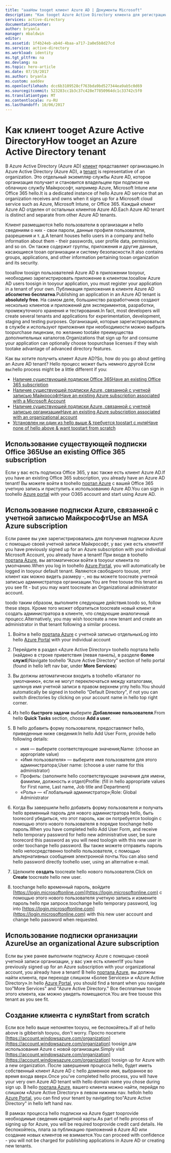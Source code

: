 ```yaml
---
title: "aaaHow tooget клиент Azure AD | Документы Microsoft"
description: "Как tooget Azure Active Directory клиента для регистрации и создания приложений."
services: active-directory
documentationcenter: 
author: bryanla
manager: mbaldwin
editor: 
ms.assetid: 1f4b24eb-ab4d-4baa-a717-2a0e5b8d27cd
ms.service: active-directory
ms.workload: identity
ms.tgt_pltfrm: na
ms.devlang: na
ms.topic: hero-article
ms.date: 07/19/2017
ms.author: bryanla
ms.custom: aaddev
ms.openlocfilehash: dcc6b3109528cf763bda9bd527344ea9ab5c0d69
ms.sourcegitcommit: 523283cc1b3c37c428e77850964dc1c33742c5f0
ms.translationtype: MT
ms.contentlocale: ru-RU
ms.lasthandoff: 10/06/2017
---
```

# <a name="how-tooget-an-azure-active-directory-tenant"></a><span data-ttu-id="a8f87-103">Как клиент tooget Azure Active Directory</span><span class="sxs-lookup"><span data-stu-id="a8f87-103">How tooget an Azure Active Directory tenant</span></span>
<span data-ttu-id="a8f87-104">В Azure Active Directory (Azure AD) [клиент](https://msdn.microsoft.com/library/azure/jj573650.aspx#BKMK_WhatIsAnAzureADTenant) представляет организацию.</span><span class="sxs-lookup"><span data-stu-id="a8f87-104">In Azure Active Directory (Azure AD), a [tenant](https://msdn.microsoft.com/library/azure/jj573650.aspx#BKMK_WhatIsAnAzureADTenant) is representative of an organization.</span></span>  <span data-ttu-id="a8f87-105">Это отдельный экземпляр службы Azure AD, которое организация получает и становится владельцем при подписке на облачную службу Майкрософт, например Azure, Microsoft Intune или Office 365 hello.</span><span class="sxs-lookup"><span data-stu-id="a8f87-105">It is a dedicated instance of hello Azure AD service that an organization receives and owns when it signs up for a Microsoft cloud service such as Azure, Microsoft Intune, or Office 365.</span></span>  <span data-ttu-id="a8f87-106">Каждый клиент Azure AD отделен от остальных клиентов Azure AD.</span><span class="sxs-lookup"><span data-stu-id="a8f87-106">Each Azure AD tenant is distinct and separate from other Azure AD tenants.</span></span>  

<span data-ttu-id="a8f87-107">Клиент размещаются hello пользователи в организации и hello сведениям о них - свои пароли, данные профиля пользователя, разрешения и т. д.</span><span class="sxs-lookup"><span data-stu-id="a8f87-107">A tenant houses hello users in a company and hello information about them - their passwords, user profile data, permissions, and so on.</span></span>  <span data-ttu-id="a8f87-108">Он также содержит группы, приложения и другие данные, касающиеся tooan организации и систему безопасности.</span><span class="sxs-lookup"><span data-stu-id="a8f87-108">It also contains groups, applications, and other information pertaining tooan organization and its security.</span></span>

<span data-ttu-id="a8f87-109">tooallow toosign пользователей Azure AD в приложении tooyour, необходимо зарегистрировать приложение в клиентом.</span><span class="sxs-lookup"><span data-stu-id="a8f87-109">tooallow Azure AD users toosign in tooyour application, you must register your application in a tenant of your own.</span></span>  <span data-ttu-id="a8f87-110">Публикация приложения в клиенте Azure AD **абсолютно бесплатна**.</span><span class="sxs-lookup"><span data-stu-id="a8f87-110">Publishing an application in an Azure AD tenant is **absolutely free**.</span></span>  <span data-ttu-id="a8f87-111">На самом деле, большинство разработчиков создают несколько клиентов и приложений для экспериментов, разработки, промежуточного хранения и тестирования.</span><span class="sxs-lookup"><span data-stu-id="a8f87-111">In fact, most developers will create several tenants and applications for experimentation, development, staging and testing purposes.</span></span>  <span data-ttu-id="a8f87-112">Организаций, которые зарегистрироваться в службе и используют приложения при необходимости можно выбрать toopurchase лицензии, по желанию tootake преимущества дополнительных каталогов.</span><span class="sxs-lookup"><span data-stu-id="a8f87-112">Organizations that sign up for and consume your application can optionally choose toopurchase licenses if they wish tootake advantage of advanced directory features.</span></span>

<span data-ttu-id="a8f87-113">Как вы хотите получить клиент Azure AD?</span><span class="sxs-lookup"><span data-stu-id="a8f87-113">So, how do you go about getting an Azure AD tenant?</span></span>  <span data-ttu-id="a8f87-114">Hello процесс может быть немного другой Если вы:</span><span class="sxs-lookup"><span data-stu-id="a8f87-114">hello process might be a little different if you:</span></span>

* [<span data-ttu-id="a8f87-115">Наличие существующей подписки Office 365</span><span class="sxs-lookup"><span data-stu-id="a8f87-115">Have an existing Office 365 subscription</span></span>](#use-an-existing-office-365-subscription)
* [<span data-ttu-id="a8f87-116">Наличие существующей подписки Azure, связанной с учетной записью Майкрософт</span><span class="sxs-lookup"><span data-stu-id="a8f87-116">Have an existing Azure subscription associated with a Microsoft Account</span></span>](#use-an-msa-azure-subscription)
* [<span data-ttu-id="a8f87-117">Наличие существующей подписки Azure, связанной с учетной записью организации</span><span class="sxs-lookup"><span data-stu-id="a8f87-117">Have an existing Azure subscription associated with an organizational account</span></span>](#use-an-organizational-azure-subscription)
* [<span data-ttu-id="a8f87-118">Установлен ни один из hello выше & требуется toostart с нуля</span><span class="sxs-lookup"><span data-stu-id="a8f87-118">Have none of hello above & want toostart from scratch</span></span>](#start-from-scratch)

## <a name="use-an-existing-office-365-subscription"></a><span data-ttu-id="a8f87-119">Использование существующей подписки Office 365</span><span class="sxs-lookup"><span data-stu-id="a8f87-119">Use an existing Office 365 subscription</span></span>
<span data-ttu-id="a8f87-120">Если у вас есть подписка Office 365, у вас также есть клиент Azure AD.</span><span class="sxs-lookup"><span data-stu-id="a8f87-120">If you have an existing Office 365 subscription, you already have an Azure AD tenant!</span></span> <span data-ttu-id="a8f87-121">Вы можете войти в toohello [портал Azure](https://portal.azure.com) с вашей Office 365 учетную запись и приступить к использованию Azure AD.</span><span class="sxs-lookup"><span data-stu-id="a8f87-121">You can sign in toohello [Azure portal](https://portal.azure.com) with your O365 account and start using Azure AD.</span></span>

## <a name="use-an-msa-azure-subscription"></a><span data-ttu-id="a8f87-122">Использование подписки Azure, связанной с учетной записью Майкрософт</span><span class="sxs-lookup"><span data-stu-id="a8f87-122">Use an MSA Azure subscription</span></span>
<span data-ttu-id="a8f87-123">Если ранее вы уже зарегистрировались для получения подписки Azure с помощью своей учетной записи Майкрософт, у вас уже есть клиент!</span><span class="sxs-lookup"><span data-stu-id="a8f87-123">If you have previously signed up for an Azure subscription with your individual Microsoft Account, you already have a tenant!</span></span>  <span data-ttu-id="a8f87-124">При входе в toohello [портала Azure](https://portal.azure.com), вы автоматически войти в tooyour клиента по умолчанию.</span><span class="sxs-lookup"><span data-stu-id="a8f87-124">When you log in toohello [Azure Portal](https://portal.azure.com), you will automatically be logged in tooyour default tenant.</span></span> <span data-ttu-id="a8f87-125">Являются свободного toouse, этот клиент как можно видеть размеру -, но вы можете toocreate учетной записью администратора организации.</span><span class="sxs-lookup"><span data-stu-id="a8f87-125">You are free toouse this tenant as you see fit - but you may want toocreate an Organizational administrator account.</span></span>

<span data-ttu-id="a8f87-126">toodo таким образом, выполните следующие действия.</span><span class="sxs-lookup"><span data-stu-id="a8f87-126">toodo so, follow these steps.</span></span>  <span data-ttu-id="a8f87-127">Кроме того может обратиться toocreate новый клиент и создать администратора в клиенте, что следующие аналогичный процесс.</span><span class="sxs-lookup"><span data-stu-id="a8f87-127">Alternatively, you may wish toocreate a new tenant and create an administrator in that tenant following a similar process.</span></span>

1. <span data-ttu-id="a8f87-128">Войти в hello [портала Azure](https://portal.azure.com) с учетной записью отдельных</span><span class="sxs-lookup"><span data-stu-id="a8f87-128">Log into hello [Azure Portal](https://portal.azure.com) with your individual account</span></span>
2. <span data-ttu-id="a8f87-129">Перейдите в раздел «Azure Active Directory» toohello портала hello (найдено в строке приветствия (левая панель), в разделе **более служб**)</span><span class="sxs-lookup"><span data-stu-id="a8f87-129">Navigate toohello “Azure Active Directory” section of hello portal (found in hello left nav bar, under **More Services**)</span></span>
3. <span data-ttu-id="a8f87-130">Вы должны автоматически входить в toohello «Каталог по умолчанию», если не могут переключаться между каталогами, щелкнув имя учетной записи в правом верхнем углу hello.</span><span class="sxs-lookup"><span data-stu-id="a8f87-130">You should automatically be signed in toohello "Default Directory", if not you can switch directories by clicking on your account name in hello top right corner.</span></span>
4. <span data-ttu-id="a8f87-131">Из hello **быстрого задачи** выберите **Добавление пользователя**.</span><span class="sxs-lookup"><span data-stu-id="a8f87-131">From hello **Quick Tasks** section, choose **Add a user**.</span></span>
5. <span data-ttu-id="a8f87-132">В hello добавить форму пользователя, предоставляют hello, приведенные ниже сведения:</span><span class="sxs-lookup"><span data-stu-id="a8f87-132">In hello Add User Form, provide hello following details:</span></span>

   * <span data-ttu-id="a8f87-133">имя — выберите соответствующие значения;</span><span class="sxs-lookup"><span data-stu-id="a8f87-133">Name: (choose an appropriate value)</span></span>
   * <span data-ttu-id="a8f87-134">«Имя пользователя» — выберите имя пользователя для этого администратора;</span><span class="sxs-lookup"><span data-stu-id="a8f87-134">User name: (choose a user name for this administrator)</span></span>
   * <span data-ttu-id="a8f87-135">Профиль: (заполните hello соответствующие значения для имени, фамилии, должность и отдел)</span><span class="sxs-lookup"><span data-stu-id="a8f87-135">Profile: (fill in hello appropriate values for First name, Last name, Job title and Department)</span></span>
   * <span data-ttu-id="a8f87-136">«Роль» — «Глобальный администратор»;</span><span class="sxs-lookup"><span data-stu-id="a8f87-136">Role: Global Administrator</span></span>
6. <span data-ttu-id="a8f87-137">Когда Вы завершили hello добавить форму пользователя и получать hello временный пароль для нового администратора hello, быть toorecord убедиться, что этот пароль, как он потребуется toologin с помощью этого нового пользователя в порядке toochange hello пароль.</span><span class="sxs-lookup"><span data-stu-id="a8f87-137">When you have completed hello Add User Form, and receive hello temporary password for hello new administrative user, be sure toorecord this password as you will need toologin with this new user in order toochange hello password.</span></span> <span data-ttu-id="a8f87-138">Вы также можете отправить пароль hello непосредственно toohello пользователя, с помощью альтернативных сообщения электронной почты.</span><span class="sxs-lookup"><span data-stu-id="a8f87-138">You can also send hello password directly toohello user, using an alternative e-mail.</span></span>
7. <span data-ttu-id="a8f87-139">Щелкните **создать** toocreate hello нового пользователя.</span><span class="sxs-lookup"><span data-stu-id="a8f87-139">Click on **Create** toocreate hello new user.</span></span>
8. <span data-ttu-id="a8f87-140">toochange hello временный пароль, войдите [https://login.microsoftonline.com](https://login.microsoftonline.com) с помощью этого нового пользователя учетную запись и измените пароль hello при запросе.</span><span class="sxs-lookup"><span data-stu-id="a8f87-140">toochange hello temporary password, log into [https://login.microsoftonline.com](https://login.microsoftonline.com) with this new user account and change hello password when requested.</span></span>

## <a name="use-an-organizational-azure-subscription"></a><span data-ttu-id="a8f87-141">Использование подписки организации Azure</span><span class="sxs-lookup"><span data-stu-id="a8f87-141">Use an organizational Azure subscription</span></span>
<span data-ttu-id="a8f87-142">Если вы уже ранее выполнили подписку Azure с помощью своей учетной записи организации, у вас уже есть клиент!</span><span class="sxs-lookup"><span data-stu-id="a8f87-142">If you have previously signed up for an Azure subscription with your organizational account, you already have a tenant!</span></span>  <span data-ttu-id="a8f87-143">В hello [портала Azure](https://portal.azure.com), вы должны найти клиента, при переходе слишком «Более Services» и «Azure Active Directory».</span><span class="sxs-lookup"><span data-stu-id="a8f87-143">In hello [Azure Portal](https://portal.azure.com), you should find a tenant when you navigate too"More Services" and "Azure Active Directory."</span></span>  <span data-ttu-id="a8f87-144">Все бесплатные toouse этого клиента, как можно увидеть помещаются.</span><span class="sxs-lookup"><span data-stu-id="a8f87-144">You are free toouse this tenant as you see fit.</span></span>

## <a name="start-from-scratch"></a><span data-ttu-id="a8f87-145">Создание клиента с нуля</span><span class="sxs-lookup"><span data-stu-id="a8f87-145">Start from scratch</span></span>
<span data-ttu-id="a8f87-146">Если все hello выше непонятен tooyou, не беспокойтесь.</span><span class="sxs-lookup"><span data-stu-id="a8f87-146">If all of hello above is gibberish tooyou, don't worry.</span></span>  <span data-ttu-id="a8f87-147">Просто посетите [https://account.windowsazure.com/organization](https://account.windowsazure.com/organization) toosign для использования Azure с новой организации.</span><span class="sxs-lookup"><span data-stu-id="a8f87-147">Simply visit [https://account.windowsazure.com/organization](https://account.windowsazure.com/organization) toosign up for Azure with a new organization.</span></span>  <span data-ttu-id="a8f87-148">После завершения процесса hello, будет иметь собственный клиент Azure AD с hello доменное имя, выбранное во время входа вверх.</span><span class="sxs-lookup"><span data-stu-id="a8f87-148">Once you've completed hello process, you will have your very own Azure AD tenant with hello domain name you chose during sign up.</span></span>  <span data-ttu-id="a8f87-149">В hello [портала Azure](https://portal.azure.com), вашего клиента можно найти, перейдя по слишком «Azure Active Directory» в левом нижнем nav. hello</span><span class="sxs-lookup"><span data-stu-id="a8f87-149">In hello [Azure Portal](https://portal.azure.com), you can find your tenant by navigating too"Azure Active Directory" in hello left hand nav.</span></span>

<span data-ttu-id="a8f87-150">В рамках процесса hello подписки на Azure будет tooprovide необходимые сведения кредитной карты.</span><span class="sxs-lookup"><span data-stu-id="a8f87-150">As part of hello process of signing up for Azure, you will be required tooprovide credit card details.</span></span>  <span data-ttu-id="a8f87-151">Не беспокойтесь, плата за публикацию приложений в Azure AD или создание новых клиентов не взимается.</span><span class="sxs-lookup"><span data-stu-id="a8f87-151">You can proceed with confidence - you will not be charged for publishing applications in Azure AD or creating new tenants.</span></span>
